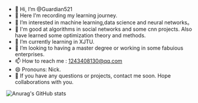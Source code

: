 - 👋 Hi, I’m @Guardian521
- 🥰 Here I'm recording my learning journey.
- 👀 I’m interested in machine learning,data science and neural networks。
- 🚄 I'm good at algorithms in  social networks and some cnn projects. Also have learned some optimization theory and methods.
- 🌱 I’m currently learning in XJTU.
- 💞️ I’m looking to having a master degree or working in some fabuious enterprises.
- 📫 How to reach me : 1243408130@qq.com
- 😄 Pronouns: Nick.
- 🫡 If you have any questions or projects, contact me soon. Hope collaborations with you.

![Anurag's GitHub stats](https://github-readme-stats.vercel.app/api?username=Guardian521&show_icons=true&theme=synthwave)


